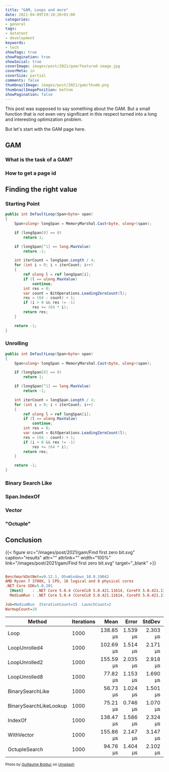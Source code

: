 ```yaml
---
title: "GAM, Loops and more"
date: 2021-04-09T19:10:26+01:00
categories:
- general
tags:
- datatent
- development
keywords:
- tech
showTags: true
showPagination: true
showSocial: true
coverImage: images/post/2021/gam/featured-image.jpg
coverMeta: in
coverSize: partial
comments: false
thumbnailImage: images/post/2021/gam/thumb.png
thumbnailImagePosition: bottom
showPagination: false
---
```


This post was supposed to say something about the GAM. But a small function that is not even very significant in 
this respect turned into a long and interesting optimization problem.

<!--more-->

<!--TOC-->

But let's start with the GAM page here. 

## GAM

### What is the task of a GAM?

### How to get a page id

## Finding the right value

### Starting Point

```cs 
public int DefaultLoop(Span<byte> span)
{
    Span<ulong> longSpan = MemoryMarshal.Cast<byte, ulong>(span);

    if (longSpan[0] == 0)
        return 1;

    if (longSpan[^1] == long.MaxValue)
        return -1;

    int iterCount = longSpan.Length / 4;
    for (int i = 0; i < iterCount; i++)
    {
        ref ulong l = ref longSpan[i];
        if (l == ulong.MaxValue)
            continue;
        int res = 0;
        var count = BitOperations.LeadingZeroCount(l);
        res = (64 - count) + 1;
        if (i > 0 && res != -1)
            res += (64 * i);
        return res;
    }

    return -1;
}
```

### Unrolling

```cs 
public int DefaultLoop(Span<byte> span)
{
    Span<ulong> longSpan = MemoryMarshal.Cast<byte, ulong>(span);

    if (longSpan[0] == 0)
        return 1;

    if (longSpan[^1] == long.MaxValue)
        return -1;

    int iterCount = longSpan.Length / 4;
    for (int i = 0; i < iterCount; i++)
    {
        ref ulong l = ref longSpan[i];
        if (l == ulong.MaxValue)
            continue;
        int res = 0;
        var count = BitOperations.LeadingZeroCount(l);
        res = (64 - count) + 1;
        if (i > 0 && res != -1)
            res += (64 * i);
        return res;
    }

    return -1;
}
``` 

### Binary Search Like

### Span.IndexOf

### Vector<byte>

### "Octuple"

## Conclusion


{{< figure src="/images/post/2021/gam/Find first zero bit.svg" caption="results" attr="" attrlink="" width="100%" link="/images/post/2021/gam/Find first zero bit.svg" target="_blank" >}}


``` ini

BenchmarkDotNet=v0.12.1, OS=Windows 10.0.19042
AMD Ryzen 7 3700X, 1 CPU, 16 logical and 8 physical cores
.NET Core SDK=5.0.201
  [Host]    : .NET Core 5.0.4 (CoreCLR 5.0.421.11614, CoreFX 5.0.421.11614), X64 RyuJIT
  MediumRun : .NET Core 5.0.4 (CoreCLR 5.0.421.11614, CoreFX 5.0.421.11614), X64 RyuJIT

Job=MediumRun  IterationCount=15  LaunchCount=2  
WarmupCount=10  

```
|                 Method | Iterations |      Mean |    Error |   StdDev |    Median | Ratio | RatioSD | Baseline |
|----------------------- |----------- |----------:|---------:|---------:|----------:|------:|--------:|--------- |
|                   Loop |       1000 | 138.85 μs | 1.539 μs | 2.303 μs | 138.74 μs |  1.00 |    0.00 |      Yes |
|          LoopUnrolled4 |       1000 | 102.69 μs | 1.514 μs | 2.171 μs | 102.61 μs |  0.74 |    0.02 |       No |
|          LoopUnrolled2 |       1000 | 155.59 μs | 2.035 μs | 2.918 μs | 156.24 μs |  1.12 |    0.03 |       No |
|          LoopUnrolled8 |       1000 |  77.82 μs | 1.153 μs | 1.690 μs |  77.90 μs |  0.56 |    0.02 |       No |
|       BinarySearchLike |       1000 |  56.73 μs | 1.024 μs | 1.501 μs |  56.48 μs |  0.41 |    0.01 |       No |
| BinarySearchLikeLookup |       1000 |  75.21 μs | 0.746 μs | 1.070 μs |  75.10 μs |  0.54 |    0.01 |       No |
|                IndexOf |       1000 | 138.47 μs | 1.586 μs | 2.324 μs | 138.66 μs |  1.00 |    0.03 |       No |
|             WithVector |       1000 | 155.86 μs | 2.147 μs | 3.147 μs | 155.26 μs |  1.12 |    0.04 |       No |
|          OctupleSearch |       1000 |  94.76 μs | 1.404 μs | 2.102 μs |  94.30 μs |  0.68 |    0.02 |       No |



<small>
Photo by <a href="https://unsplash.com/@guibolduc?utm_source=unsplash&utm_medium=referral&utm_content=creditCopyText">Guillaume Bolduc</a> on <a href="https://unsplash.com/?utm_source=unsplash&utm_medium=referral&utm_content=creditCopyText">Unsplash</a>
  </small>